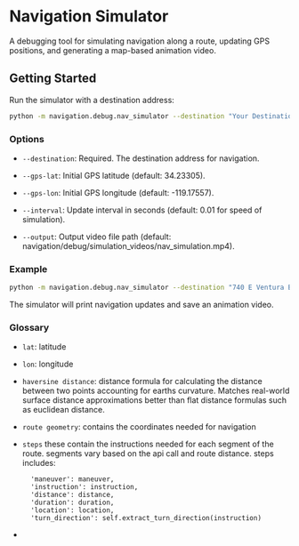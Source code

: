# Navigation Simulator

A debugging tool for simulating navigation along a route, updating GPS positions, and generating a map-based animation video.

## Getting Started

Run the simulator with a destination address:

```bash
python -m navigation.debug.nav_simulator --destination "Your Destination Address"
```

### Options

- `--destination`: Required. The destination address for navigation.

- `--gps-lat`: Initial GPS latitude (default: 34.23305).

- `--gps-lon`: Initial GPS longitude (default: -119.17557).

- `--interval`: Update interval in seconds (default: 0.01 for speed of simulation).

- `--output`: Output video file path (default: navigation/debug/simulation_videos/nav_simulation.mp4).

### Example

```bash
python -m navigation.debug.nav_simulator --destination "740 E Ventura Blvd. Camarillo, CA"
```

The simulator will print navigation updates and save an animation video.

### Glossary

- `lat`: latitude

- `lon`: longitude

- `haversine distance`: distance formula for calculating the distance between two points accounting for earths curvature. Matches real-world surface distance approximations better than flat distance formulas such as euclidean distance.

- `route geometry`: contains the coordinates needed for navigation

- `steps` these contain the instructions needed for each segment of the route. segments vary based on the api call and route distance. steps includes: 

        'maneuver': maneuver,
        'instruction': instruction,
        'distance': distance,
        'duration': duration,
        'location': location,
        'turn_direction': self.extract_turn_direction(instruction)

- 
